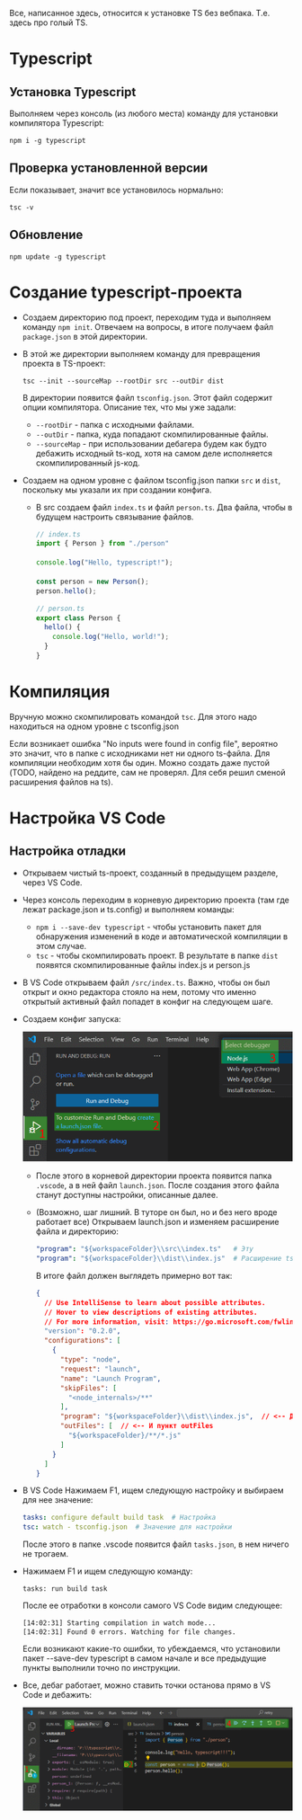 Все, написанное здесь, относится к установке TS без вебпака. Т.е. здесь про голый TS.

# Typescript

## Установка Typescript

Выполняем через консоль (из любого места) команду для установки компилятора Typescript:

```
npm i -g typescript
```

## Проверка установленной версии

Если показывает, значит все установилось нормально:

```
tsc -v
```

## Обновление

```
npm update -g typescript
```

# Создание typescript-проекта

* Создаем директорию под проект, переходим туда и выполняем команду `npm init`. Отвечаем на вопросы, в итоге получаем файл `package.json` в этой директории.

* В этой же директории выполняем команду для превращения проекта в TS-проект:

  ```
  tsc --init --sourceMap --rootDir src --outDir dist
  ```

  В директории появится файл `tsconfig.json`. Этот файл содержит опции компилятора. Описание тех, что мы уже задали:

  * `--rootDir` - папка с исходными файлами.
  * `--outDir` - папка, куда попадают скомпилированные файлы.
  * `--sourceMap` - при использовании дебагера будем как будто дебажить исходный ts-код, хотя на самом деле исполняется скомпилированный js-код.

* Создаем на одном уровне с файлом tsconfig.json папки `src` и `dist`, поскольку мы указали их при создании конфига.

  * В src создаем файл `index.ts` и файл `person.ts`. Два файла, чтобы в будущем настроить связывание файлов.

    ```typescript
    // index.ts
    import { Person } from "./person"
    
    console.log("Hello, typescript!");
    
    const person = new Person();
    person.hello();
    ```

    ```typescript
    // person.ts
    export class Person {
      hello() {
        console.log("Hello, world!");
      }
    }
    ```

# Компиляция

Вручную можно скомпилировать командой `tsc`. Для этого надо находиться на одном уровне с tsconfig.json

Если возникает ошибка "No inputs were found in config file", вероятно это значит, что в папке с исходниками нет ни одного ts-файла. Для компиляции необходим хотя бы один. Можно создать даже пустой (TODO, найдено на реддите, сам не проверял. Для себя решил сменой расширения файлов на ts).

# Настройка VS Code

## Настройка отладки

* Открываем чистый ts-проект, созданный в предыдущем разделе, через VS Code.

* Через консоль переходим в корневую директорию проекта (там где лежат package.json и ts.config) и выполняем команды:

  * `npm i --save-dev typescript` - чтобы установить пакет для обнаружения изменений в коде и автоматической компиляции в этом случае.
  *  `tsc` - чтобы скомпилировать проект. В результате в папке `dist` появятся скомпилированные файлы index.js и person.js

* В VS Code открываем файл `/src/index.ts`. Важно, чтобы он был открыт и окно редактора стояло на нем, потому что именно открытый активный файл попадет в конфиг на следующем шаге.

* Создаем конфиг запуска:

  <img src="img/launch-config.png" alt="image-20240702142949712" style="zoom:80%;" />

  * После этого в корневой директории проекта появится папка `.vscode`, а в ней файл `launch.json`. После создания этого файла станут доступны настройки, описанные далее.

  * (Возможно, шаг лишний. В туторе он был, но и без него вроде работает все) Открываем launch.json и изменяем расширение файла и директорию:

    ```yaml
    "program": "${workspaceFolder}\\src\\index.ts"   # Эту
    "program": "${workspaceFolder}\\dist\\index.js"  # Расширение ts на js, и папку src на dist
    ```

    В итоге файл должен выглядеть примерно вот так:

    ```json
    {
      // Use IntelliSense to learn about possible attributes.
      // Hover to view descriptions of existing attributes.
      // For more information, visit: https://go.microsoft.com/fwlink/?linkid=830387
      "version": "0.2.0",
      "configurations": [
        {
          "type": "node",
          "request": "launch",
          "name": "Launch Program",
          "skipFiles": [
            "<node_internals>/**"
          ],
          "program": "${workspaceFolder}\\dist\\index.js",  // <-- Должен быть пункт program
          "outFiles": [  // <-- И пункт outFiles
            "${workspaceFolder}/**/*.js"
          ]
        }
      ]
    }
    ```

* В VS Code Нажимаем F1, ищем следующую настройку и выбираем для нее значение:

  ```yaml
  tasks: configure default build task  # Настройка
  tsc: watch - tsconfig.json  # Значение для настройки
  ```

  После этого в папке .vscode появится файл `tasks.json`, в нем ничего не трогаем.

* Нажимаем F1 и ищем следующую команду:

  ```
  tasks: run build task
  ```

  После ее отработки в консоли самого VS Code видим следующее:

  ```
  [14:02:31] Starting compilation in watch mode...
  [14:02:31] Found 0 errors. Watching for file changes.
  ```

  Если возникают какие-то ошибки, то убеждаемся, что установили пакет --save-dev typescript в самом начале и все предыдущие пункты выполнили точно по инструкции.

* Все, дебаг работает, можно ставить точки останова прямо в VS Code и дебажить:

  <img src="img/debugging.png" alt="debugging" style="zoom:80%;" />

